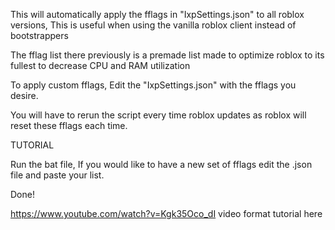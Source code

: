 This will automatically apply the fflags in "IxpSettings.json" to all roblox versions, This is useful when using the vanilla roblox client instead of bootstrappers

The fflag list there previously is a premade list made to optimize roblox to its fullest to decrease CPU and RAM utilization

To apply custom fflags, Edit the "IxpSettings.json" with the fflags you desire.

You will have to rerun the script every time roblox updates as roblox will reset these fflags each time.

TUTORIAL 

Run the bat file, If you would like to have a new set of fflags edit the .json file and paste your list.

Done!


https://www.youtube.com/watch?v=Kgk35Oco_dI video format tutorial here
